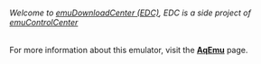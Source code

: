 ###### Welcome to [emuDownloadCenter (EDC)](https://github.com/PhoenixInteractiveNL/emuDownloadCenter/wiki/), EDC is a side project of [emuControlCenter](https://github.com/PhoenixInteractiveNL/emuControlCenter/wiki/)

For more information about this emulator, visit the [**AqEmu**](https://github.com/PhoenixInteractiveNL/emuDownloadCenter/wiki/Emulator-aqemu#menu) page.
